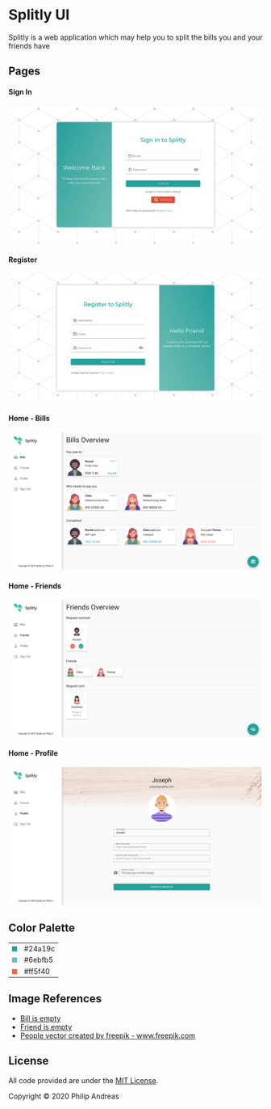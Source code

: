 # Splitly UI

Splitly is a web application which may help you to split the bills you and your friends have

## Pages
#### Sign In
<p align="center">
	<img src="assets/sign_in.png" width="500">
</p>

#### Register
<p align="center">
	<img src="assets/register.png" width="500">
</p>

#### Home - Bills
<p align="center">
	<img src="assets/bills.png" width="500">
</p>

#### Home - Friends
<p align="center">
	<img src="assets/friends.png" width="500">
</p>

#### Home - Profile
<p align="center">
	<img src="assets/profile.png" width="500">
</p>

## Color Palette
<table>
<tr>
<td><img src="assets/primary.png"></td>
<td>#24a19c</td>
</tr>
<tr>
<td><img src="assets/secondary.png"></td>
<td>#6ebfb5</td>
</tr>
<tr>
<td><img src="assets/error.png"></td>
<td>#ff5f40</td>
</tr>
</table>

## Image References
<ul>
	<li><a href="https://dribbble.com/shots/2246883-Collection-list-is-empty">Bill is empty </a></li>
    <li><a href="https://blog.daftcode.pl/how-to-save-your-users-from-getting-lost-in-the-empty-state-b9a771703296">Friend is empty </a></li>
    <li><a href='https://www.freepik.com/vectors/people'>People vector created by freepik - www.freepik.com</a></li>
</ul>

## License
All code provided are under the [MIT License](http://opensource.org/licenses/MIT).

Copyright © 2020 Philip Andreas
